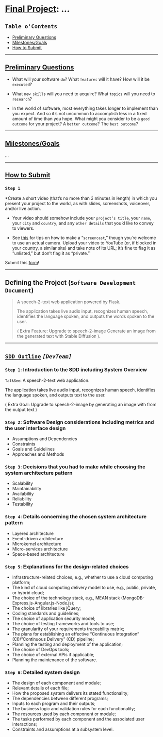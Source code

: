 # [Final Project](/README.md): ...

## `Table o'Contents`

* [Preliminary Questions](#preliminary-questions)
* [Milestones/Goals](#milestones-goals)
* [How to Submit](#how-to-submit)

___

## [Preliminary Questions](#table-ocontents)

* What will your software `do`? What `features` will it have? How will it be `executed`?

* What `new skills` will you need to acquire? What `topics` will you need to `research`?

* In the world of software, most everything takes longer to implement than you expect. And so it’s not uncommon to accomplish less in a fixed amount of time than you hope. What might you consider to be a `good outcome` for your project? A `better outcome`? The `best outcome`?

___

## [Milestones/Goals](#table-ocontents)

...

___

## [How to Submit](#table-ocontents)

### `Step 1`

*Create a short video (that’s no more than 3 minutes in length) in which you present your project to the world, as with slides, screenshots, voiceover, and/or live action.

* Your video should somehow include your `project’s title`, your `name`, your `city` and `country`, and any `other details` that you’d like to convey to viewers.

* See [this](howtogeek.com/205742/how-to-record-your-windows-mac-linux-android-or-ios-screen) for tips on how to make a “`screencast`,” though you’re welcome to use an actual camera. Upload your video to YouTube (or, if blocked in your country, a similar site) and take note of its URL; it’s fine to flag it as “unlisted,” but don’t flag it as “private.”

Submit this [form](https://forms.cs50.io/0f486eda-c304-4715-99e3-72bb1058712d)!

___

## Defining the Project (`Software Development Document`)

> A speech-2-text web application powered by Flask.
>
> The application takes live audio input,
recognizes human speech, identifies the language spoken,
and outputs the words spoken to the user.
>
>( Extra Feature: Upgrade to speech-2-image Generate an image from the generated text with Stable Diffusion ).

___

## [`SDD Outline`](https://www.devteam.space/blog/best-software-design-document-templates/) _`[DevTeam]`_

### `Step 1`: Introduction to the SDD including System Overview

`TalkSee`: A speech-2-text web application.

The application takes live audio input, recognizes human speech, identifies the language spoken, and outputs text to the user.

( Extra Goal: Upgrade to speech-2-image by generating an image with from the output text )

### `Step 2`: Software Design considerations including metrics and the user interface design

* Assumptions and Dependencies
* Constraints
* Goals and Guidelines
* Approaches and Methods

### `Step 3`: Decisions that you had to make while choosing the system architecture pattern

* Scalability
* Maintainability
* Availability
* Reliability
* Testability

### `Step 4`: Details concerning the chosen system architecture pattern

* Layered architecture
* Event-driven architecture
* Microkernel architecture
* Micro-services architecture
* Space-based architecture

### `Step 5`: Explanations for the design-related choices

* Infrastructure-related choices, e.g., whether to use a cloud computing platform;
* The kind of cloud computing delivery model to use, e.g., public, private, or hybrid cloud;
* The choice of the technology stack, e.g., MEAN stack (MongoDB-Express.js-Angular.js-Node.js);
* The choice of libraries like jQuery;
* Coding standards and guidelines;
* The choice of application security model;
* The choice of testing frameworks and tools to use;
* The granularity of your requirements traceability matrix;
* The plans for establishing an effective “Continuous Integration” (CI)/”Continuous Delivery” (CD) pipeline;
* Planning the testing and deployment of the application;
* The choice of DevOps tools;
* The choice of external APIs if applicable;
* Planning the maintenance of the software.

### `Step 6`: Detailed system design

* The design of each component and module;
* Relevant details of each file;
* How the proposed system delivers its stated functionality;
* The dependencies between different programs;
* Inputs to each program and their outputs;
* The business logic and validation rules for each functionality;
* The resources used by each component or module;
* The tasks performed by each component and the associated user interactions;
* Constraints and assumptions at a subsystem level.